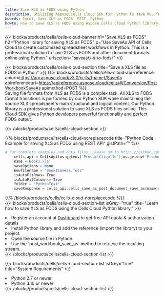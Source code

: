 ```yaml
---
title: Save XLS as FODS using Python 
description: Utilizing Aspose.Cells Cloud SDK for Python to save XLS format file as FODS format file. 
kwords: Excel, Save XLS as FODS, REST, Python
howto: How to save XLS as FODS using Aspose.Cells Cloud Python library.
---
```



{{< blocks/products/cells/cells-cloud-banner h1="Save XLS as FODS" h2="Python library for saving XLS as FODS" p="Use SaveAs API of Cells Cloud to create customized spreadsheet workflows in Python. This is a professional solution to save XLS as FODS and other document formats online using Python." urlsection="saveas/xls-to-fods/" >}}

{{< blocks/products/cells/cells-cloud-section  title="Save a XLS file as FODS in Python" >}}
{{% blocks/products/cells/cells-cloud-api-reference  apiurl=https://api.aspose.cloud/v3.0/cells/{name}/SaveAs  apireferenceurl=https://apireference.aspose.cloud/cells/#/Conversion/PostWorkbookSaveAs  apimethod=POST %}}
<br/>
Saving file formats from XLS as FODS is a complex task. All XLS to FODS format transitions is performed by our Python SDK while maintaining the source XLS spreadsheet's main structural and logical content. Our Python library is a professional solution to save XLS as FODS files online. This Cloud SDK gives Python developers powerful functionality and perfect FODS output.

{{< /blocks/products/cells/cells-cloud-section >}}

{{% blocks/products/cells/cells-cloud-noreplacecode title="Python Code Example for saving XLS as FODS using REST API" gistPath="" %}}
  
```python
# For complete examples and data files, please go to https://github.com/aspose-cells-cloud/aspose-cells-cloud-python/
    cells_api = CellsApi(os.getenv('ProductClientId'),os.getenv('ProductClientSecret'))
    name ='Book1.xls'    
    saveOptions = None
    newfilename = "Book1Saveas.fods"
    isAutoFitRows= True
    isAutoFitColumns= True
    folder = "PythonTest"
    saveResponse = cells_api.cells_save_as_post_document_save_as(name,save_options=saveOptions, newfilename=(folder +'/' + newfilename),folder=folder)
```
  
{{% /blocks/products/cells/cells-cloud-noreplacecode  %}}
<br/>
{{< blocks/products/cells/cells-cloud-section-list isGrey="true"  title="Learn how to save XLS as FODS using the Cells Cloud Python library." >}}
<li>Register an account at <a href="https://dashboard.aspose.cloud/">Dashboard</a> to get free API quota & authorization details</li>
<li>Install Python library and add the reference (import the library) to your project.</li>
<li>Open the source file in Python.</li>
<li>Use the `post_workbook_save_as` method to retrieve the resulting stream.</li>
{{< /blocks/products/cells/cells-cloud-section-list >}}

{{< blocks/products/cells/cells-cloud-section-list isGrey="true"  title="System Requirements" >}}
<li>Python 2.7 or newer</li>
<li>Python 3.10 or newer</li>
{{< /blocks/products/cells/cells-cloud-section-list >}}
